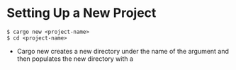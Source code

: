 # Setting Up a New Project
    $ cargo new <project-name>
    $ cd <project-name>

- Cargo new creates a new directory under the name of the argument and then populates the new directory with a <code></code>